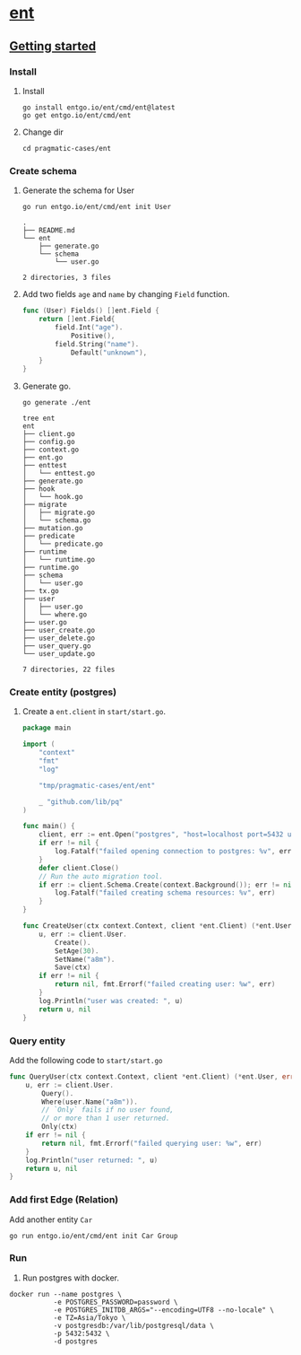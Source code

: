 # [ent](https://entgo.io/)


## [Getting started](https://entgo.io/docs/getting-started/)

### Install

1. Install

    ```
    go install entgo.io/ent/cmd/ent@latest
    go get entgo.io/ent/cmd/ent
    ```

1. Change dir

    ```
    cd pragmatic-cases/ent
    ```

### Create schema

1. Generate the schema for User

    ```
    go run entgo.io/ent/cmd/ent init User
    ```

    ```
    .
    ├── README.md
    └── ent
        ├── generate.go
        └── schema
            └── user.go

    2 directories, 3 files
    ```

1. Add two fields `age` and `name` by changing `Field` function.

    ```go
    func (User) Fields() []ent.Field {
        return []ent.Field{
            field.Int("age").
                Positive(),
            field.String("name").
                Default("unknown"),
        }
    }
    ```

1. Generate go.

    ```
    go generate ./ent
    ```

    ```
    tree ent
    ent
    ├── client.go
    ├── config.go
    ├── context.go
    ├── ent.go
    ├── enttest
    │   └── enttest.go
    ├── generate.go
    ├── hook
    │   └── hook.go
    ├── migrate
    │   ├── migrate.go
    │   └── schema.go
    ├── mutation.go
    ├── predicate
    │   └── predicate.go
    ├── runtime
    │   └── runtime.go
    ├── runtime.go
    ├── schema
    │   └── user.go
    ├── tx.go
    ├── user
    │   ├── user.go
    │   └── where.go
    ├── user.go
    ├── user_create.go
    ├── user_delete.go
    ├── user_query.go
    └── user_update.go

    7 directories, 22 files
    ```

### Create entity (postgres)

1. Create a `ent.client` in `start/start.go`.

    ```go
    package main

    import (
        "context"
        "fmt"
        "log"

        "tmp/pragmatic-cases/ent/ent"

        _ "github.com/lib/pq"
    )

    func main() {
        client, err := ent.Open("postgres", "host=localhost port=5432 user=postgres dbname=postgres password=postgres") // hardcoding
        if err != nil {
            log.Fatalf("failed opening connection to postgres: %v", err)
        }
        defer client.Close()
        // Run the auto migration tool.
        if err := client.Schema.Create(context.Background()); err != nil {
            log.Fatalf("failed creating schema resources: %v", err)
        }
    }

    func CreateUser(ctx context.Context, client *ent.Client) (*ent.User, error) {
        u, err := client.User.
            Create().
            SetAge(30).
            SetName("a8m").
            Save(ctx)
        if err != nil {
            return nil, fmt.Errorf("failed creating user: %w", err)
        }
        log.Println("user was created: ", u)
        return u, nil
    }
    ```

### Query entity

Add the following code to `start/start.go`

```go
func QueryUser(ctx context.Context, client *ent.Client) (*ent.User, error) {
	u, err := client.User.
		Query().
		Where(user.Name("a8m")).
		// `Only` fails if no user found,
		// or more than 1 user returned.
		Only(ctx)
	if err != nil {
		return nil, fmt.Errorf("failed querying user: %w", err)
	}
	log.Println("user returned: ", u)
	return u, nil
}
```

### Add first Edge (Relation)

Add another entity `Car`

```
go run entgo.io/ent/cmd/ent init Car Group
```



### Run
1. Run postgres with docker.

```
docker run --name postgres \
           -e POSTGRES_PASSWORD=password \
           -e POSTGRES_INITDB_ARGS="--encoding=UTF8 --no-locale" \
           -e TZ=Asia/Tokyo \
           -v postgresdb:/var/lib/postgresql/data \
           -p 5432:5432 \
           -d postgres
```
